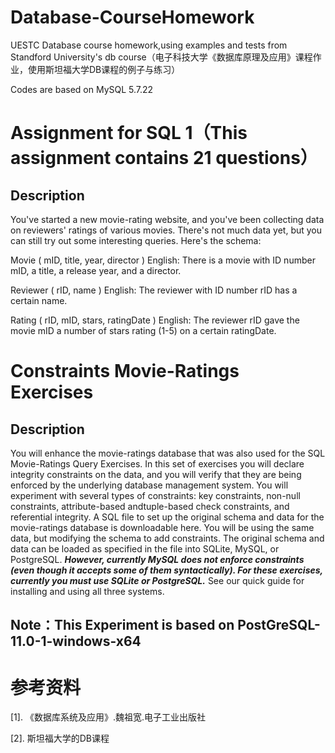 # Database-CourseHomework

  UESTC Database course homework,using examples and tests from Standford University's db course（电子科技大学《数据库原理及应用》课程作业，使用斯坦福大学DB课程的例子与练习）
  
  Codes are based on MySQL 5.7.22

# Assignment for SQL 1（This assignment contains 21 questions）

## Description

  You've started a new movie-rating website, and you've been collecting data on reviewers' ratings of various movies. There's not much data yet, but you can still try out some interesting queries. Here's the schema:

  Movie ( mID, title, year, director )
English: There is a movie with ID number mID, a title, a release year, and a director.

  Reviewer ( rID, name )
English: The reviewer with ID number rID has a certain name.

  Rating ( rID, mID, stars, ratingDate )
English: The reviewer rID gave the movie mID a number of stars rating (1-5) on a certain ratingDate.

# Constraints Movie-Ratings Exercises

## Description

You will enhance the movie-ratings database that was also used for the SQL Movie-Ratings Query Exercises. In this set of exercises you will declare integrity constraints on the data, and you will verify that they are being enforced by the underlying database management system. You will experiment with several types of constraints: key constraints, non-null constraints, attribute-based andtuple-based check constraints, and referential integrity. A SQL file to set up the original schema and data for the movie-ratings database is downloadable here. You will be using the same data, but modifying the schema to add constraints. The original schema and data can be loaded as specified in the file into SQLite, MySQL, or PostgreSQL. ***However, currently MySQL does not enforce constraints (even though it accepts some of them syntactically). For these exercises, currently you must use SQLite or PostgreSQL.*** See our quick guide for installing and using all three systems.

## Note：This Experiment is based on PostGreSQL-11.0-1-windows-x64

# 参考资料

[1]. 《数据库系统及应用》.魏祖宽.电子工业出版社

[2]. 斯坦福大学的DB课程
